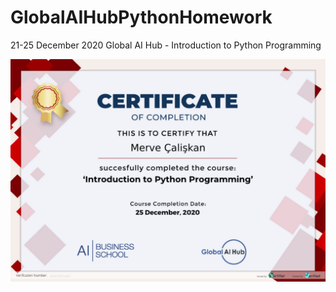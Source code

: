 # GlobalAIHubPythonHomework

21-25 December 2020  Global AI Hub - Introduction to Python Programming

![Introduction to Python Programming](184935872467.png)
